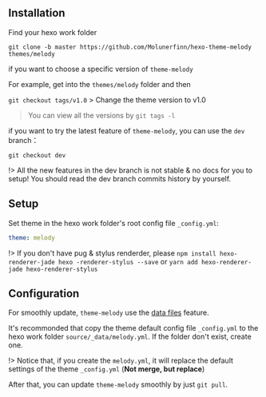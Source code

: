 ## Installation

Find your hexo work folder

```
git clone -b master https://github.com/Molunerfinn/hexo-theme-melody themes/melody
```

if you want to choose a specific version of `theme-melody`

For example, get into the `themes/melody` folder and then

`git checkout tags/v1.0` > Change the theme version to v1.0

> You can view all the versions by `git tags -l`

if you want to try the latest feature of `theme-melody`, you can use the `dev` branch：

```
git checkout dev
```

!> All the new features in the dev branch is not stable & no docs for you to setup! You should read the dev branch commits history by yourself.

## Setup

Set theme in the hexo work folder's root config file `_config.yml`:

```yaml
theme: melody
```

!> If you don't have pug & stylus renderder, please `npm install hexo-renderer-jade hexo -renderer-stylus --save` or `yarn add hexo-renderer-jade hexo-renderer-stylus`

## Configuration

For smoothly update, `theme-melody` use the [data files](https://hexo.io/docs/data-files.html) feature.

It's recommonded that copy the theme default config file `_config.yml` to the hexo work folder `source/_data/melody.yml`. If the folder don't exist, create one.

!> Notice that, if you create the `melody.yml`, it will replace the default settings of the theme `_config.yml` (**Not merge, but replace**)

After that, you can update `theme-melody` smoothly by just `git pull`.




